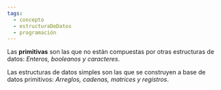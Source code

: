 ```yaml
---
tags:
  - concepto
  - estructuraDeDatos
  - programación
---
```

Las **primitivas** son las que no están compuestas por otras estructuras de datos:
*Enteros, booleanos y caracteres*.

Las estructuras de datos simples son las que se construyen a base de datos primitivos:
*Arreglos, cadenas, matrices y registros*.